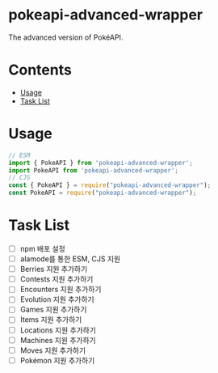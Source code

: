 # pokeapi-advanced-wrapper

The advanced version of PokéAPI.

# Contents

- [Usage](#usage)
- [Task List](#task-list)

# Usage

```ts
// ESM
import { PokeAPI } from 'pokeapi-advanced-wrapper';
import PokeAPI from 'pokeapi-advanced-wrapper';
// CJS
const { PokeAPI } = require("pokeapi-advanced-wrapper");
const PokeAPI = require("pokeapi-advanced-wrapper");
```

# Task List

- [ ] npm 배포 설정
- [ ] alamode를 통한 ESM, CJS 지원
- [ ] Berries 지원 추가하기
- [ ] Contests 지원 추가하기
- [ ] Encounters 지원 추가하기
- [ ] Evolution 지원 추가하기
- [ ] Games 지원 추가하기
- [ ] Items 지원 추가하기
- [ ] Locations 지원 추가하기
- [ ] Machines 지원 추가하기
- [ ] Moves 지원 추가하기
- [ ] Pokémon 지원 추가하기
